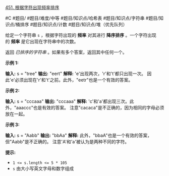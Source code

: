 [451. 根据字符出现频率排序](https://leetcode.cn/problems/sort-characters-by-frequency/)

#C #题目/ #题目/难度/中等 #题目/知识点/哈希表 #题目/知识点/字符串 #题目/知识点/桶排序 #题目/知识点/计数 #题目/知识点/堆（优先队列）  

给定一个字符串 `s` ，根据字符出现的 **频率** 对其进行 **降序排序** 。一个字符出现的 **频率** 是它出现在字符串中的次数。

返回 _已排序的字符串_ 。如果有多个答案，返回其中任何一个。

**示例 1:**

**输入:** s = "tree"
**输出:** "eert"
**解释:** 'e'出现两次，'r'和't'都只出现一次。
因此'e'必须出现在'r'和't'之前。此外，"eetr"也是一个有效的答案。

**示例 2:**

**输入:** s = "cccaaa"
**输出:** "cccaaa"
**解释:** 'c'和'a'都出现三次。此外，"aaaccc"也是有效的答案。
注意"cacaca"是不正确的，因为相同的字母必须放在一起。

**示例 3:**

**输入:** s = "Aabb"
**输出:** "bbAa"
**解释:** 此外，"bbaA"也是一个有效的答案，但"Aabb"是不正确的。
注意'A'和'a'被认为是两种不同的字符。

**提示:**

- `1 <= s.length <= 5 * 105`
- `s` 由大小写英文字母和数字组成
